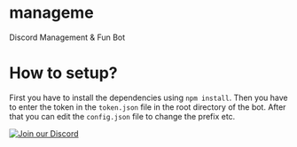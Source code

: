 # manageme
Discord Management & Fun Bot

# How to setup?
First you have to install the dependencies using `npm install`.
Then you have to enter the token in the `token.json` file in the root directory of the bot.
After that you can edit the `config.json` file to change the prefix etc.

[![Join our Discord](https://discordapp.com/api/guilds/449982492511043625/embed.png?style=banner2)](https://discordapp.com/invite/CheqYwR)
